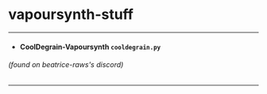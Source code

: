 # vapoursynth-stuff


___
+ #### CoolDegrain-Vapoursynth `cooldegrain.py`
###### (found on beatrice-raws's discord)
___

